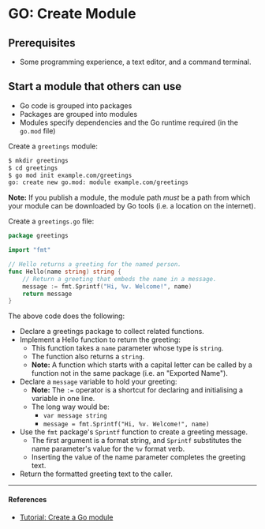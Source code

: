 # GO: Create Module

## Prerequisites

- Some programming experience, a text editor, and a command terminal.

## Start a module that others can use

- Go code is grouped into packages
- Packages are grouped into modules
- Modules specify dependencies and the Go runtime required (in the `go.mod` file)

Create a `greetings` module:

```bash
$ mkdir greetings
$ cd greetings
$ go mod init example.com/greetings
go: create new go.mod: module example.com/greetings
```

**Note:** If you publish a module, the module path _must_ be a path from which your module can be downloaded by Go tools (i.e. a location on the internet).

Create a `greetings.go` file:

```go
package greetings

import "fmt"

// Hello returns a greeting for the named person.
func Hello(name string) string {
    // Return a greeting that embeds the name in a message.
    message := fmt.Sprintf("Hi, %v. Welcome!", name)
    return message
}
```

The above code does the following:

- Declare a greetings package to collect related functions.
- Implement a Hello function to return the greeting:
    - This function takes a `name` parameter whose type is `string`.
    - The function also returns a `string`.
    - **Note:** A function which starts with a capital letter can be called by a function not in the same package (i.e. an "Exported Name").
- Declare a `message` variable to hold your greeting:
    - **Note:** The `:=` operator is a shortcut for declaring and initialising a variable in one line.
    - The long way would be:
        - `var message string`
        - `message = fmt.Sprintf("Hi, %v. Welcome!", name)`
- Use the `fmt` package's `Sprintf` function to create a greeting message.
    - The first argument is a format string, and `Sprintf` substitutes the name parameter's value for the `%v` format verb.
    - Inserting the value of the name parameter completes the greeting text.
- Return the formatted greeting text to the caller.

---

#### References

- [Tutorial: Create a Go module](https://go.dev/doc/tutorial/create-module)
